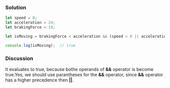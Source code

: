 ### Solution 
``` JavaScript 
let speed = 0;
let acceleration = 24;
let brakingForce = 19;

let isMoving = brakingForce < acceleration && (speed > 0 || acceleration > 0);

console.log(isMoving);  // true
``` 

### Discussion 
It evaluates to true, because bothe operands of **&&** operator is become true.Yes, we should use parantheses for the **&&** operator, since **&&** operator has a higher precedence then **||**.

